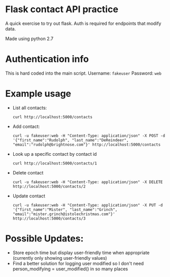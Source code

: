 # Flask contact API practice
A quick exercise to try out flask. Auth is required for endpoints that modify data.

Made using python 2.7


# Authentication info
  This is hard coded into the main script.
  Username: `fakeuser`
  Password: `web`


# Example usage

* List all contacts:

  ```curl http://localhost:5000/contacts```

* Add contact:

  ```curl -u fakeuser:web -H "Content-Type: application/json" -X POST -d '{"first_name":"Rudolph", "last_name":"DeReindeer", "email":"rudolph@brightnose.com"}' http://localhost:5000/contacts```

* Look up a specific contact by contact id

  ```curl http://localhost:5000/contacts/1```

* Delete contact

  ```curl -u fakeuser:web -H "Content-Type: application/json" -X DELETE http://localhost:5000/contacts/2```

* Update contact

  ```curl -u fakeuser:web -H "Content-Type: application/json" -X PUT -d '{"first_name":"Mister", "last_name":"Grinch", "email":"mister.grinch@istolechristmas.com"}' http://localhost:5000/contacts/3```


# Possible Updates:

* Store epoch time but display user-friendly time when appropriate (currently only showing user-friendly values)
* Find a better solution for logging user modified so I don't need person_modifying = user_modified() in so many places